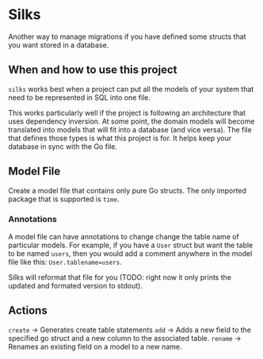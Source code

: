 # Silks

Another way to manage migrations if you have defined some structs that you want stored in a database.

## When and how to use this project

`silks` works best when a project can put all the models of your system that need to be represented in SQL into one file.

This works particularly well if the project is following an architecture that uses dependency inversion. At some point,
the domain models will become translated into models that will fit into a database (and vice versa).
The file that defines those types is what this project is for. It helps keep your database in sync with the Go file.

## Model File

Create a model file that contains only pure Go structs. The only imported package that is supported is `time`.

### Annotations

A model file can have annotations to change change the table name of particular models. For example, if you have a
`User` struct but want the table to be named `users`, then you would add a comment anywhere in the model file like
this: `User.tablename=users`.

Silks will reformat that file for you (TODO: right now it only prints the updated and formated version to stdout).

## Actions

`create` -> Generates create table statements
`add` -> Adds a new field to the specified go struct and a new column to the associated table.
`rename` -> Renames an existing field on a model to a new name.
